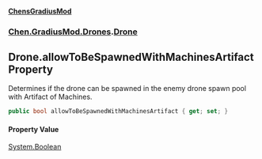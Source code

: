 
#### [ChensGradiusMod](./index 'index')

### [Chen.GradiusMod.Drones](./Y-iPobZkdIiJ9feSuBjDaQ 'Chen.GradiusMod.Drones').[Drone](./o+an11PxrqGB40HSHXgvpQ 'Chen.GradiusMod.Drones.Drone')

## Drone.allowToBeSpawnedWithMachinesArtifact Property
Determines if the drone can be spawned in the enemy drone spawn pool with Artifact of Machines.  
```csharp
public bool allowToBeSpawnedWithMachinesArtifact { get; set; }
```

#### Property Value
[System.Boolean](https://docs.microsoft.com/en-us/dotnet/api/System.Boolean 'System.Boolean')  
